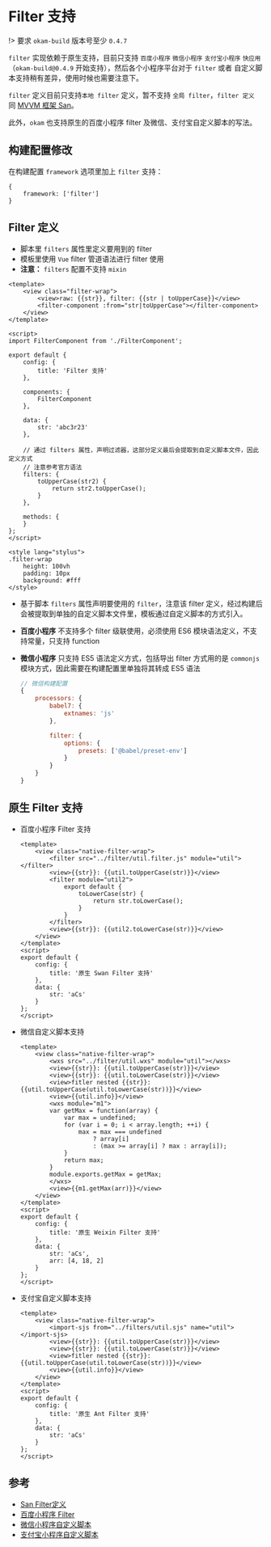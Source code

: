 # Filter 支持

!> 要求 `okam-build` 版本号至少 `0.4.7`

`filter` 实现依赖于原生支持，目前只支持 `百度小程序` `微信小程序` `支付宝小程序` `快应用`（`okam-build@0.4.9` 开始支持），然后各个小程序平台对于 `filter` 或者 自定义脚本支持稍有差异，使用时候也需要注意下。

`filter` 定义目前只支持`本地 filter` 定义，暂不支持 `全局 filter`，`filter 定义` 同 [MVVM 框架 San](https://baidu.github.io/san/tutorial/component/#%E8%BF%87%E6%BB%A4%E5%99%A8)。

此外，`okam` 也支持原生的百度小程序 filter 及微信、支付宝自定义脚本的写法。

## 构建配置修改

在构建配置 `framework` 选项里加上 `filter` 支持：

```
{
    framework: ['filter']
}
```

## Filter 定义

* 脚本里 `filters` 属性里定义要用到的 filter
* 模板里使用 `Vue` filter 管道语法进行 filter 使用
* **注意：** `filters` 配置不支持 `mixin`

```
<template>
    <view class="filter-wrap">
        <view>raw: {{str}}, filter: {{str | toUpperCase}}</view>
        <filter-component :from="str|toUpperCase"></filter-component>
    </view>
</template>

<script>
import FilterComponent from './FilterComponent';

export default {
    config: {
        title: 'Filter 支持'
    },

    components: {
        FilterComponent
    },

    data: {
        str: 'abc3r23'
    },

    // 通过 filters 属性，声明过滤器，这部分定义最后会提取到自定义脚本文件，因此定义方式
    // 注意参考官方语法
    filters: {
        toUpperCase(str2) {
            return str2.toUpperCase();
        }
    },

    methods: {
    }
};
</script>

<style lang="stylus">
.filter-wrap
    height: 100vh
    padding: 10px
    background: #fff
</style>
```

* 基于脚本 `filters` 属性声明要使用的 `filter`，注意该 filter 定义，经过构建后会被提取到单独的自定义脚本文件里，模板通过自定义脚本的方式引入。

* **百度小程序** 不支持多个 filter 级联使用，必须使用 ES6 模块语法定义，不支持常量，只支持 function
* **微信小程序** 只支持 ES5 语法定义方式，包括导出 filter 方式用的是 `commonjs` 模块方式，因此需要在构建配置里单独将其转成 ES5 语法

    ```javascript
    // 微信构建配置
    {
        processors: {
            babel7: {
                extnames: 'js'
            },

            filter: {
                options: {
                    presets: ['@babel/preset-env']
                }
            }
        }
    }
    ```

## 原生 Filter 支持

* 百度小程序 Filter 支持
    ```
    <template>
        <view class="native-filter-wrap">
            <filter src="../filter/util.filter.js" module="util"></filter>
            <view>{{str}}: {{util.toUpperCase(str)}}</view>
            <filter module="util2">
                export default {
                    toLowerCase(str) {
                        return str.toLowerCase();
                    }
                }
            </filter>
            <view>{{str}}: {{util2.toLowerCase(str)}}</view>
        </view>
    </template>
    <script>
    export default {
        config: {
            title: '原生 Swan Filter 支持'
        },
        data: {
            str: 'aCs'
        }
    };
    </script>
    ```

* 微信自定义脚本支持

    ```
    <template>
        <view class="native-filter-wrap">
            <wxs src="../filter/util.wxs" module="util"></wxs>
            <view>{{str}}: {{util.toUpperCase(str)}}</view>
            <view>{{str}}: {{util.toLowerCase(str)}}</view>
            <view>fitler nested {{str}}: {{util.toUpperCase(util.toLowerCase(str))}}</view>
            <view>{{util.info}}</view>
            <wxs module="m1">
            var getMax = function(array) {
                var max = undefined;
                for (var i = 0; i < array.length; ++i) {
                    max = max === undefined
                        ? array[i]
                        : (max >= array[i] ? max : array[i]);
                }
                return max;
            }
            module.exports.getMax = getMax;
            </wxs>
            <view>{{m1.getMax(arr)}}</view>
        </view>
    </template>
    <script>
    export default {
        config: {
            title: '原生 Weixin Filter 支持'
        },
        data: {
            str: 'aCs',
            arr: [4, 18, 2]
        }
    };
    </script>
    ```

* 支付宝自定义脚本支持

    ```
    <template>
        <view class="native-filter-wrap">
            <import-sjs from="../filters/util.sjs" name="util"></import-sjs>
            <view>{{str}}: {{util.toUpperCase(str)}}</view>
            <view>{{str}}: {{util.toLowerCase(str)}}</view>
            <view>fitler nested {{str}}: {{util.toUpperCase(util.toLowerCase(str))}}</view>
            <view>{{util.info}}</view>
        </view>
    </template>
    <script>
    export default {
        config: {
            title: '原生 Ant Filter 支持'
        },
        data: {
            str: 'aCs'
        }
    };
    </script>
    ```

## 参考

* [San Filter定义](https://baidu.github.io/san/tutorial/component/#%E8%BF%87%E6%BB%A4%E5%99%A8)
* [百度小程序 Filter](https://smartprogram.baidu.com/docs/develop/framework/view_filter/)
* [微信小程序自定义脚本](https://developers.weixin.qq.com/miniprogram/dev/framework/view/wxs/)
* [支付宝小程序自定义脚本](https://docs.alipay.com/mini/framework/sjs)
